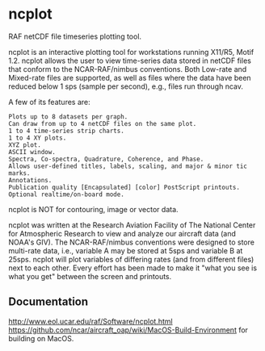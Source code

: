 # ncplot
RAF netCDF file timeseries plotting tool.

ncplot is an interactive plotting tool for workstations running X11/R5, Motif 1.2. ncplot allows the user to view time-series data stored in netCDF files that conform to the NCAR-RAF/nimbus conventions. Both Low-rate and Mixed-rate files are supported, as well as files where the data have been reduced below 1 sps (sample per second), e.g., files run through ncav.

A few of its features are:

    Plots up to 8 datasets per graph.
    Can draw from up to 4 netCDF files on the same plot.
    1 to 4 time-series strip charts.
    1 to 4 XY plots.
    XYZ plot.
    ASCII window.
    Spectra, Co-spectra, Quadrature, Coherence, and Phase.
    Allows user-defined titles, labels, scaling, and major & minor tic marks.
    Annotations.
    Publication quality [Encapsulated] [color] PostScript printouts.
    Optional realtime/on-board mode. 

ncplot is NOT for contouring, image or vector data.

ncplot was written at the Research Aviation Facility of The National Center for Atmospheric Research to view and analyze our aircraft data (and NOAA's GIV). The NCAR-RAF/nimbus conventions were designed to store multi-rate data, i.e., variable A may be stored at 5sps and variable B at 25sps. ncplot will plot variables of differing rates (and from different files) next to each other. Every effort has been made to make it "what you see is what you get" between the screen and printouts.

## Documentation

http://www.eol.ucar.edu/raf/Software/ncplot.html  
https://github.com/ncar/aircraft_oap/wiki/MacOS-Build-Environment for building on MacOS.
